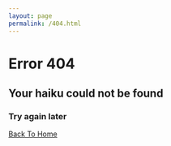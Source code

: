 ```yaml
---
layout: page
permalink: /404.html
---
```


# Error 404

## Your haiku could not be found

### Try again later

[Back To Home]({{site.url}}{{site.baseurl}})
